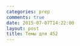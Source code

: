 ```yaml
---
categories: prep
comments: true
date: 2015-07-07T14:22:00
layout: post
title: Темы для 452
---
```


